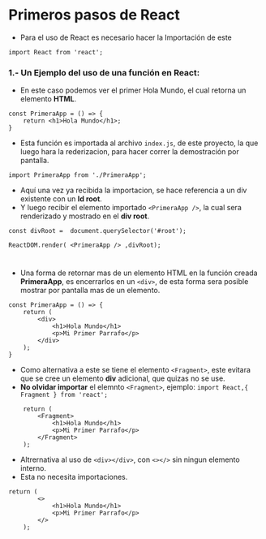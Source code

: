 # Primeros pasos de React

* Para el uso de React es necesario hacer la Importación de este
````
import React from 'react';
````
### 1.- Un Ejemplo del uso de una función en React:
* En este caso podemos ver el primer Hola Mundo, el cual retorna un elemento **HTML**.
````
const PrimeraApp = () => {
    return <h1>Hola Mundo</h1>;
}
````
* Esta función es importada al archivo `index.js`, de este proyecto, la que luego hara la rederizacion, para hacer correr la demostración por pantalla.
````
import PrimeraApp from './PrimeraApp';
````
* Aquí una vez ya recibida la importacion, se hace referencia a un div existente con un **Id root**.
* Y luego recibir el elemento importado `<PrimeraApp />`, la cual sera renderizado y mostrado en el **div root**.
````
const divRoot =  document.querySelector('#root');

ReactDOM.render( <PrimeraApp /> ,divRoot);
````
#
* Una forma de retornar mas de un elemento HTML en la función creada **PrimeraApp**, es encerrarlos en un `<div>`, de esta forma sera posible mostrar por pantalla mas de un elemento.
````
const PrimeraApp = () => {
    return (
        <div>
            <h1>Hola Mundo</h1>
            <p>Mi Primer Parrafo</p>
        </div>
    );
}
````

* Como alternativa a este se tiene el elemento `<Fragment>`, este evitara que se cree un elemento **div** adicional, que quizas no se use.
* **No olvidar importar** el elemnto `<Fragment>`, ejemplo: `import React,{ Fragment } from 'react';`

````
    return (
        <Fragment>
            <h1>Hola Mundo</h1>
            <p>Mi Primer Parrafo</p>
        </Fragment>
    );
````
* Altrernativa al uso de `<div></div>`, con `<></>` sin ningun elemento interno.
* Esta no necesita importaciones.
````
return (
        <>
            <h1>Hola Mundo</h1>
            <p>Mi Primer Parrafo</p>
        </>
    );
````
#
